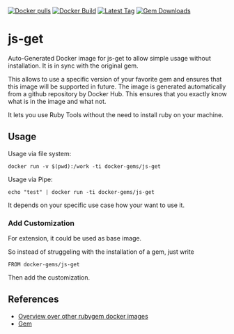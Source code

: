 [![Docker pulls](https://img.shields.io/docker/pulls/rubygem/js-get.svg)](https://hub.docker.com/r/rubygem/js-get/)
[![Docker Build](https://img.shields.io/docker/automated/rubygem/js-get.svg)](https://hub.docker.com/r/rubygem/js-get/)
[![Latest Tag](https://img.shields.io/github/tag/docker-rubygem/js-get.svg)](https://hub.docker.com/r/rubygem/js-get/)
[![Gem Downloads](https://img.shields.io/gem/dt/js-get.svg)](https://rubygems.org/gems/js-get/)
# js-get

Auto-Generated Docker image for js-get to allow simple usage without installation.
It is in sync with the original gem.

This allows to use a specific version of your favorite gem and ensures that this image will be supported in future.
The image is generated automatically from a github repository by Docker Hub.
This ensures that you exactly know what is in the image and what not.

It lets you use Ruby Tools without the need to install ruby on your machine.

## Usage

Usage via file system:

`docker run -v $(pwd):/work -ti docker-gems/js-get`

Usage via Pipe:

`echo "test" | docker run -ti docker-gems/js-get`

It depends on your specific use case how your want to use it.

### Add Customization

For extension, it could be used as base image.

So instead of struggeling with the installation of a gem, just write

`FROM docker-gems/js-get`

Then add the customization.

## References

 - [Overview over other rubygem docker images](https://github.com/thinkbot/docker-rubygem)
 - [Gem](https://rubygems.org/gems/js-get/)
